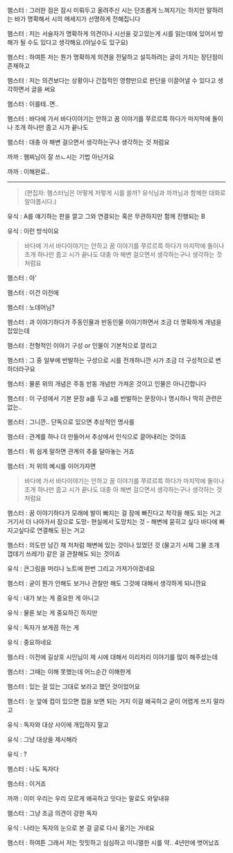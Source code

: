 햄스터 : 그러한 점은 잠시 미뤄두고 올려주신 시는 단조롭게 느껴지기는 하지만 말하려는 바가 명확해서 시의 메세지가 선명하게 전해집니다

햄스터 : 저는 서술자가 명확하게 의견이나 시선을 갖고있는게 시를 읽는데에 있어서 방해가 될 수도 있다고 생각해요.(아닐수도 있구요)

햄스터 : 하여튼 저는 뭔가 명확하게 의견을 전달하고 설득하려는 글이 가지는 장단점이 존재하고

햄스터 : 저는 의견보다는 상황이나 간접적인 영향만으로 판단을 이끌어낼 수 있다고 생각하면서 글을 써요

햄스터 : 이를테..면..

햄스터 : 바다에 가서 바다이야기는 안하고 꿈 이야기를 쭈르르륵 하다가 마지막에 돌이나 조개 하나만 줍고 시가 끝나도

햄스터 : 대충 아 해변 걸으면서 생각하는구나 생각하는 것 처럼요

까까 : 햄찌님이 잘 쓰ㄴ시는 기법 아닌가요

까까 : 이해완료..

-----
> (편집자: 햄스터님은 어떻게 저렇게 시를 쓸까? 유식님과 까까님과 함께한 대화로 알아봅시다.)

유식 : A를 얘기하는 판을 깔고 그와 연결되는 혹은 무관하지만 함께 진행되는 B

유식 : 이런 방식이요
> 바다에 가서 바다이야기는 안하고 꿈 이야기를 쭈르르륵 하다가 마지막에 돌이나 조개 하나만 줍고 시가 끝나도 대충 아 해변 걸으면서 생각하는구나 생각하는 것 처럼요

햄스터 : 아'

햄스터 : 이건 이전에

햄스터 : 노데어님?

햄스터 : 과 이야기하다가 주동인물과 반동인물 이야기하면서 조금 더 명확하게 개념을 잡았는데

햄스터 : 전형적인 이야기 구성 or 인물이 기본적으로 깔리고

햄스터 : 그 중 일부에 반발하는 구성으로 시를 전개하니깐 시가 조금 더 구성적으로 변하더라구요

햄스터 : 물론 위의 개념은 주동 반동 개념만 가져온 것이고 인물은 아니긴합니다

햄스터 : 이 구성에서 기본 문장 a를 두고 a를 반발하는 문장이나 명시하나 딱히 관련은 없는..

햄스터 : 그니깐.. 단독으로 있으면 추상적인 명사를

햄스터 : 관계를 하나 더 만들어서 추상에서 인식으로 끌어내리는 것이죠

햄스터 : 뭐 쉽게 말하면 관계의 추를 달아놓는 거죠

햄스터 : 저 위의 예시를 이어가자면
> 바다에 가서 바다이야기는 안하고 꿈 이야기를 쭈르르륵 하다가 마지막에 돌이나 조개 하나만 줍고 시가 끝나도 대충 아 해변 걸으면서 생각하는구나 생각하는 것 처럼요


햄스터 : 꿈 이야기하다가 모래에 발이 빠지는 걸 잠에 빠진다고 착각을 해도 되는 거고 거기서 더 나아가서 잠으로 도망- 현실에서 도망치는 것 - 해변에 묻히고 싶다 바다에 빠지고싶다로 연결해도 된는 거고

햄스터 : 의도만 남긴 채 저처럼 해변에 있는 것이나 있었던 것 (물고기 시체 그물 조개 껍데기 쓰레기) 같은 걸 관찰해도 되는 것이죠

유식 : 큰그림을 머리나 노트에 한번 그리고 가져가야겠네요

햄스터 : 굳이 뭔가 안해도 보거나 관찰만 해도 그것에 대해서 생각하게 되니깐요

유식 : 내가 보는 게 중요한 게 아니고

유식 : 물론 보는 게 중요하긴 하지만

유식 : 독자가 보게끔 하는 게

유식 : 중요하네요

햄스터 : 이전에 길상호 시인님이 제 시에 대해서 이리저리 이야기를 많이 해주셨는데

햄스터 : 그때는 이해 못했는데 어느순간 이해한게

햄스터 : 있는 걸 있는 그대로 보라고 했던 것이었어요

햄스터 : 눈 앞에 컵이 있으면 컵을 보면 되는 거지 이걸 왜곡하고 굳이 어렵게 쓰지 말라고

유식 : 독자와 대상 사이에 개입하지 말고

유식 : 그냥 대상을 제시해라

유식 : ?

햄스터 : 나도 독자다

햄스터 : 이거죠

까까 : 이미 우리는 우리 모르게 왜곡하고 잇다는 말로도 와닿내유

햄스터 : 그냥 조금 의견이 강한 독자

유식 : 나라는 독자의 눈으로 본 걸 글로 다시 옮기는 거네요

햄스터 : 하여튼 그래서 저는 밋밋하고 심심하고 미니멀한 시를 약.. 4년만에 벗어났죠
